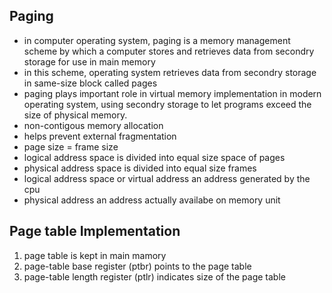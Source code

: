 Paging
-----------

- in computer operating system, paging is a memory management scheme by which a computer stores and retrieves data from secondry storage for use in main memory
- in this scheme, operating system retrieves data from secondry storage in same-size block called pages
- paging plays important role in virtual memory implementation in modern operating system, using secondry storage to let programs exceed the size of physical memory.
- non-contigous memory allocation
- helps prevent external fragmentation
- page size = frame size
- logical address space is divided into equal size space of pages
- physical address space is divided into equal size frames
- logical address space or virtual address an address generated by the cpu
- physical address an address actually availabe on memory unit

Page table Implementation
-------------------------

1. page table is kept in main mamory
2. page-table base register (ptbr) points to the page table
3. page-table length register (ptlr) indicates size of the page table
